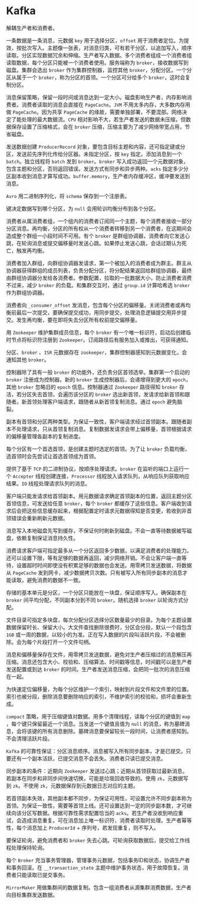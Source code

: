 # Kafka

解耦生产者和消费者。

一条数据是一条消息，元数据 `key` 用于选择分区，`offset` 用于消费者定位。为提效，按批次写入。主题像一张表，对消息归类，可有若干分区，以追加写入，顺序读取。分区实现数据冗余和伸缩。生产者写入数据。多个消费者组成一个消费者组读取数据，每个分区只能被一个消费者使用。服务端称为 `broker`，接收数据写到磁盘。集群会选出 `broker` 作为集群控制器，监控其他 `broker`，分配分区。一个分区从属于一个 `broker`，称为分区的首领。一个分区可分给多个 `broker`，这时会复制分区。

消息保留策略，保留一段时间或消息达到一定大小。磁盘影响生产者，内存影响消费者。消费者读取的消息会直接在 `PageCache`。`JVM` 不用太多内存，大多数内存用做 `PageCache`。因为共享 `PageCache` 的缘故，需要单独部署，不要混部。网络决定了能处理的最大数据流。`CPU` 相对影响不大，若生产者发送的数据未压缩，但数据保存设置了压缩格式，会在 `broker` 压缩，压缩主要为了减少网络带宽占用，节省磁盘。

发送数据创建 `ProducerRecord` 对象，要包含目标主题和内容，还可指定键或分区，发送前先序列化传给分区器。未指定分区，按 `key` 指定。添加消息到一个 `batch`。独立线程将 `batch` 发到 `broker`。`broker` 写入成功返回一个元数据对象，包含主题和分区，否则返回错误。发送方式有同步和异步两种。`acks` 指定多少分区副本收到消息才算写成功。`buffer.memory`，生产者内存缓冲区，缓冲要发送到消息。

`Avro` 用二进制序列化，将 `schema` 保存到一个注册表。

键决定数据写到哪个分区，为 `null` 会用轮训均衡分布到各个分区。

消费者从属消费者组，一个组内的消费者订阅同一个主题，每个消费者接收一部分分区消息。再均衡，分区的所有权从一个消费者转移到另一个消费者，在这期间会造成整个群组一小段时间不可用。有个 `broker` 是群组协调器，消费者向它发送心跳，在轮询消息或提交偏移量时发送心跳。如果停止发送心跳，会话过期认为死亡，触发再均衡。

消费者加入群组，向群组协调器发请求，第一个被加入的消费者成为群主。群主从协调器获得群组的成员列表，负责分配分区，将分配结果返回给群组协调器，最终由群组协调器分发给各消费者。参数配置，拉取的一批数据大小，防止消费者消费不过来，减少 `broker` 的负载。和集群交互时，通过 `group.id` 计算哈希选 `broker` 作为群组协调器。

消费者向 `_consumer_offset` 发消息，包含每个分区的偏移量。关闭消费者或再均衡前最后一次提交，要确保提交成功，用同步提交，处理消息逻辑提交用异步提交。发生再均衡，要在即将失去分区所有权前提交偏移量。

用 `Zookeeper` 维护集群成员信息，每个 `broker` 有一个唯一标识符，启动后创建临时节点将标识符注册到 `Zookeeper`。订阅路径后有服务加入或推出，可获得通知。

分区、`broker` 、`ISR` 元数据存在 `zookeeper`，集群控制器感知到元数据变化，会通知其他 `broker`。

控制器除了具有一般 `broker` 的功能外，还负责分区首领选举。集群第一个启动的 `broker` 注册成为控制器。新的 `broker` 生成控制器后，会递增得到更大的 `epoch`，其他 `broker` 忽略旧的 `epoch` 信息。控制器通过 `Zookeeper` 路径得知 `broker` 存活，若分区失去首领，会遍历该分区的 `broker` 选出新首领，发请求给新首领和跟随者。新首领处理客户端请求，跟随者从新首领复制消息。通过 `epoch` 避免脑裂。

副本有首领和分区两种类型。为保证一致性，客户端请求经过首领副本。跟随者副本不处理请求，只从首领复制消息。复制数据发请求会带上偏移量，首领根据请求的偏移量管理各副本的复制进度。

每个分区有一个首选首领，是创建主题时选定的首领。为了让 `broker` 负载均衡，选首领时会先尝试让首选首领成为首领。

提供了基于 `TCP` 的二进制协议，按顺序处理请求。`broker` 在监听的端口上运行一个 `Accepter` 线程创建连接，`Processor` 线程放入请求队列，从响应队列获取响应结果。`IO` 线程处理请求队列的消息。

客户端只能发请求给首领副本。用元数据请求确定首领副本的位置，返回主题分区首领信息，可发送给任意 `broker`，每个 `broker` 都缓存了这些信息。客户端收到请求后会把这些信息缓存起来，根据配置定时请求元数据得知是否变更，若收到非首领错误会重新刷新元数据。

消息写入本地磁盘先写到缓存，不保证何时刷新到磁盘。不会一直等待数据被写磁盘，依赖复制保证消息持久性。

消费请求客户端可指定最多从一个分区返回多少数据，以满足消费者的处理能力。还可以设置下限，等有足够的数据再返回，减少网络开销。不会让客户端一直等待，设置超时时间即使没有积累足够的数据也会发送。用零拷贝发送数据，将数据从 `PageCache` 发到网卡，减少数据拷贝次数。只有被写入所有同步副本的消息才能读取，避免消费的数据不一致。

存储的基本单元是分区，一个分区只能放在一块盘，保证顺序写入。确保副本在 `broker` 间平均分配，不同副本分到不同 `broker`。随机选择 `broker` 以轮询方式分配。

文件目录可指定多块盘，每次分配分区选择分区数量最少的目录。为每个主题设置数据保留时长、保留大小。大文件查找删除很费时，分区会分段，默认一个段包含 `1GB` 或一周的数据，以较小的为准。正在写入数据的片段叫活跃片段，不会被删除。会为每个片段打开一个文件句柄。

消息和偏移量保存在文件，用零拷贝发送数据，避免对生产者压缩过的消息解压再压缩。消息还包含大小、校验和、压缩算法、时间戳等信息，时间戳可以是生产者发送配置或到达 `broker` 的时间。生产者发送消息压缩，会把同一批次的消息压缩在一起。

为快速定位偏移量，为每个分区维护一个索引，映射到片段文件和文件里的位置。索引也被分段，删除消息要删除响应的索引，不维护索引的校验和，损坏会重新生成。

`compact` 策略，用于压缩键值对数据。用多个清理线程，读每个分区的键值到 `map` ，每个键只保留最近一个消息。当发送一个键值且值为 `null` 的消息，称为墓碑消息，会将该键的所有消息删除。墓碑消息要保留较长一段时间，让消费者感知到。不会清理活跃片段。

`Kafka` 的可靠性保证：分区消息顺序。消息被写入所有同步副本，才是已提交。只要还有一个副本活跃，已提交消息不会丢失。消费者只读已提交消息。

同步副本的条件：近期向 `Zookeeper` 发送过心跳；近期从首领获取过最新消息。若副本在同步和非同步间快速切换，可能是垃圾回收导致的。使用 `zk`，元数据写到 `zk`。不使用 `zk`，元数据保存到元数据日志对应的主题。

若首领副本失效，其他副本都不同步，为保证可用性，可设置允许不同步副本称为首领。为保证一致性，需要等首领上线。还可设置达到一定的同步副本数，才可继续向该分区写数据。根据可靠性需求配置恰当的 `acks`。若生产者没收到响应重试，会造成消息重复。可在消息加上唯一标识符，消费者读取时处理。生产者幂等性，每个消息加上 `ProducerId` + 序列号，若发现重复，则不写入。

要保证轮询，避免消费者和 `broker` 失去心跳。可轮询获取数据后，提交给工作线程处理保持轮询。

每个 `Broker` 充当事务管理器，管理事务元数据，包括事务ID和状态，协调生产者和事务回滚。在 `__transaction_state` 主题中维护事务状态，用于故障恢复。消费者只能读取已提交事务。

`MirrorMaker` 用做集群间的数据复制。包含一组消费者从源集群消费数据，生产者向目标集群发送数据。
